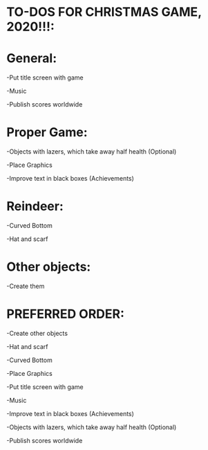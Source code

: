 # TO-DOS FOR CHRISTMAS GAME, 2020!!!:
# General:
  -Put title screen with game
  
  -Music
  
  -Publish scores worldwide


# Proper Game:
  -Objects with lazers, which take away half health (Optional)
  
  -Place Graphics
  
  -Improve text in black boxes (Achievements)
  

# Reindeer:
  -Curved Bottom
  
  -Hat and scarf
  
# Other objects:
  -Create them





# PREFERRED ORDER:
  -Create other objects

  -Hat and scarf
  
  -Curved Bottom
  
  -Place Graphics

  -Put title screen with game
  
  -Music
  
  -Improve text in black boxes (Achievements)  
  
  -Objects with lazers, which take away half health (Optional)
  
  -Publish scores worldwide

